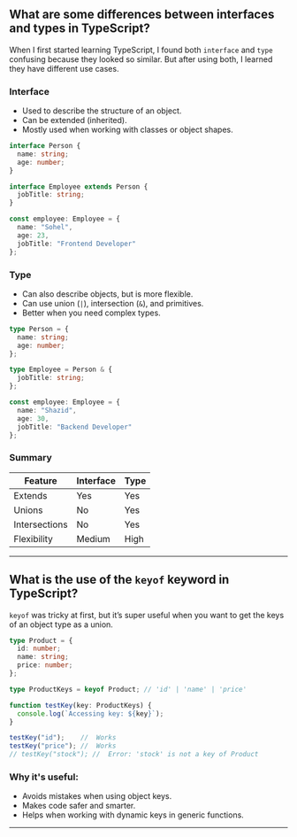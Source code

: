 
##  What are some differences between interfaces and types in TypeScript?

When I first started learning TypeScript, I found both `interface` and `type` confusing because they looked so similar. But after using both, I learned they have different use cases.

###  Interface
- Used to describe the structure of an object.
- Can be extended (inherited).
- Mostly used when working with classes or object shapes.

```ts
interface Person {
  name: string;
  age: number;
}

interface Employee extends Person {
  jobTitle: string;
}

const employee: Employee = {
  name: "Sohel",
  age: 23,
  jobTitle: "Frontend Developer"
};

```

###  Type
- Can also describe objects, but is more flexible.
- Can use union (`|`), intersection (`&`), and primitives.
- Better when you need complex types.

```ts
type Person = {
  name: string;
  age: number;
};

type Employee = Person & {
  jobTitle: string;
};

const employee: Employee = {
  name: "Shazid",
  age: 30,
  jobTitle: "Backend Developer"
};
```

###  Summary

| Feature       | Interface | Type     |
|---------------|-----------|----------|
| Extends       |  Yes      | Yes      |
| Unions        |  No       |  Yes     |
| Intersections |  No       |  Yes     |
| Flexibility   | Medium    | High     |

---



##  What is the use of the `keyof` keyword in TypeScript?

`keyof` was tricky at first, but it’s super useful when you want to get the keys of an object type as a union.

```ts
type Product = {
  id: number;
  name: string;
  price: number;
};

type ProductKeys = keyof Product; // 'id' | 'name' | 'price'

function testKey(key: ProductKeys) {
  console.log(`Accessing key: ${key}`);
}

testKey("id");    //  Works
testKey("price"); //  Works
// testKey("stock"); //  Error: 'stock' is not a key of Product
```

### Why it's useful:
- Avoids mistakes when using object keys.
- Makes code safer and smarter.
- Helps when working with dynamic keys in generic functions.

---

